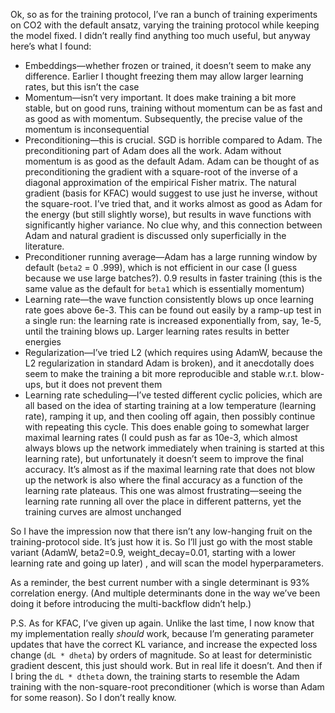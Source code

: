Ok, so as for the training protocol, I’ve ran a bunch of training experiments on CO2 with the default ansatz, varying the training protocol while keeping the model fixed. I didn’t really find anything too much useful, but anyway here’s what I found:

- Embeddings—whether frozen or trained, it doesn’t seem to make any difference. Earlier I thought freezing them may allow larger learning rates, but this isn’t the case
- Momentum—isn’t very important. It does make training a bit more stable, but on good runs, training without momentum can be as fast and as good as with momentum. Subsequently, the precise value  of the momentum is inconsequential
- Preconditioning—this is crucial. SGD is horrible compared to Adam. The preconditioning part of Adam does all the work. Adam without momentum is as good as the default Adam. Adam can be thought of as preconditioning the gradient with a square-root of the inverse of a diagonal approximation of the empirical Fisher matrix. The natural gradient (basis for KFAC) would suggest to use just he inverse, without the square-root. I’ve tried that, and it works almost as good as Adam for the energy (but still slightly worse), but results in wave functions with significantly higher variance. No clue why, and this connection between Adam and natural gradient is discussed only superficially in the literature.
- Preconditioner running average—Adam has a large running window by default (`beta2` = 0 .999), which is not efficient in our case (I guess because we use large batches?). 0.9 results in faster training (this is the same value as the default for `beta1` which is essentially momentum)
- Learning rate—the wave function consistently blows up once learning rate goes above 6e-3. This can be found out easily by a ramp-up test in a single run: the learning rate is increased exponentially from, say, 1e-5, until the training blows up. Larger learning rates results in better energies
- Regularization—I’ve tried L2 (which requires using AdamW, because the L2 regularization in standard Adam is broken), and it anecdotally does seem to make the training a bit more reproducible and stable w.r.t. blow-ups, but it does not prevent them
- Learning rate scheduling—I’ve tested different cyclic policies, which are all based on the idea of starting training at a low temperature (learning rate), ramping it up, and then cooling off again, then possibly continue with repeating this cycle. This does enable going to somewhat larger maximal learning rates (I could push as far as 10e-3, which almost always blows up the network immediately when training is started at this learning rate), but unfortunately it doesn’t seem to improve the final accuracy. It’s almost as if the maximal learning rate that does not blow up the network is also where the final accuracy as a function of the learning rate plateaus. This one was almost frustrating—seeing the learning rate running all over the place in different patterns, yet the training curves are almost unchanged

So I have the impression now that there isn’t any low-hanging fruit on the training-protocol side. It’s just how it is. So I’ll just go with the most stable variant (AdamW, beta2=0.9, weight_decay=0.01, starting with a lower learning rate and going up later) , and will scan the model hyperparameters.

As a reminder, the best current number with a single determinant is 93% correlation energy. (And multiple determinants done in the way we’ve been doing it before introducing the multi-backflow didn’t help.)

P.S. As for KFAC, I’ve given up again. Unlike the last time, I now know that my implementation really *should* work, because I’m generating parameter updates that have the correct KL variance, and increase the expected loss change (`dL * dheta`) by orders of magnitude. So at least for deterministic gradient descent, this just should work. But in real life it doesn’t. And then if I bring the `dL * dtheta` down, the training starts to resemble the Adam training with the non-square-root preconditioner (which is worse than Adam for some reason). So I don’t really know.